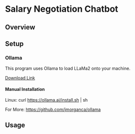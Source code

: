 # Salary Negotiation Chatbot

## Overview

## Setup

### Ollama

This program uses Ollama to load LLaMa2 onto your machine.

[Download Link](https://ollama.ai/download)

#### Manual Installation
Linux: curl https://ollama.ai/install.sh | sh

For More: https://github.com/jmorganca/ollama

## Usage
